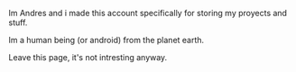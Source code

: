Im Andres and i made this account specifically for storing my proyects and stuff.

Im a human being (or android) from the planet earth.

Leave this page, it's not intresting anyway.
